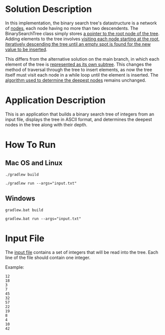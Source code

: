 # Solution Description

In this implementation, the binary search tree's datastructure is a network of [nodes](https://github.com/gawallace25/veritone-sort-challenge/blob/node-implementation/app/src/main/java/veritone/sort/challenge/BinarySearchTreeNode.java), each node having no more than two descendents. The BinarySearchTree class simply stores [a pointer to the root node of the tree](https://github.com/gawallace25/veritone-sort-challenge/blob/node-implementation/app/src/main/java/veritone/sort/challenge/BinarySearchTree.java#L14). Adding elements to the tree involves [visiting each node starting at the root, iteratively descending the tree until an empty spot is found for the new value to be inserted](https://github.com/gawallace25/veritone-sort-challenge/blob/node-implementation/app/src/main/java/veritone/sort/challenge/BinarySearchTree.java#L34-L50).

This differs from the alternative solution on the main branch, in which each element of the tree is [represented as its own subtree](https://github.com/gawallace25/veritone-sort-challenge/blob/main/app/src/main/java/veritone/sort/challenge/BinarySearchTree.java#L22-L27). This changes the method of traversal through the tree to insert elements, as now the tree itself must visit each node in a while loop until the element is inserted. The [algorithm used to determine the deepest nodes](https://github.com/gawallace25/veritone-sort-challenge/blob/main/app/src/main/java/veritone/sort/challenge/BinarySearchTree.java#L92) remains unchanged.

# Application Description

This is an application that builds a binary search tree of integers from an input file, displays the tree in ASCII format, and determines the deepest nodes in the tree along with their depth.

# How To Run

## Mac OS and Linux

`./gradlew build`

`./gradlew run --args="input.txt"`

## Windows

`gradlew.bat build`

`gradlew.bat run --args="input.txt"`

# Input File

The [input file](https://github.com/gawallace25/veritone-sort-challenge/blob/main/app/input.txt) contains a set of integers that will be read into the tree. Each line of the file should contain one integer.

Example:

    12
    18
    3
    7
    45
    32
    57
    22
    19
    8
    4
    10
    42
